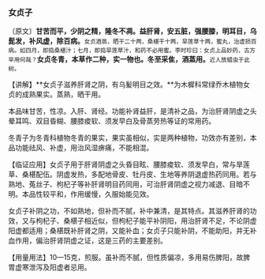 ### 女贞子

〔原文〕**甘苦而平，少阴之精，隆冬不凋。益肝肾，安五脏，强腰膝，明耳目，乌髭发，补风虚，除百病。**<small>女贞酒蒸，晒干二十两，桑椹干十两，旱莲草十两，蜜丸，治虚损百病。如四月，即捣桑椹汁；七月，即捣旱莲草汁，和药不必用蜜。李时珍曰：女贞上品妙药，古方罕用何哉？</small>**女贞冬青，本草作二种，实一物也。冬至采隹，酒蒸用。**<small>近人放蜡虫于此树。</small>

【讲解】**女贞子滋养肝肾之阴，有乌髪明目之效。**为木樨科常绿乔木植物女贞的成熟果实。蒸熟，晒干用。

本品味甘苦，性凉。入肝、肾经。功能补肾益肝，是清补之品，为治肝肾阴虚之头晕耳鸣、双目昏糊、腰膝痠软、须发早白及骨蒸劳热等证的常用药。

冬青子为冬青科植物冬青的果实，果实虽相似，实是两种植物，功效亦有差别，本品功能祛风、补虚，用治风湿痹痛，不能相混。

【临证应用】女贞子用于肝肾阴虚之头昏目眩、腰膝痠软、须发早白，常与旱莲草、桑椹配伍。阴虚发热，多配地骨皮、牡丹皮、生地等养阴退虚热药同用。若与熟地、菟丝子、枸杞子等补肝肾明目药同用，可治肝肾阴虚之视力减退、目暗不明。本品性较平和，作用缓慢，久服始能见效。

女贞子补阴之功，不如熟地，但补而不腻，补中兼清，是其特点。其滋养肝肾的功效，又与枸杞子、桑椹子相近似，但枸杞子能平补阴阳，用治肝肾不足，不论阴虚阳虚都适用；桑椹既补肝肾之阴，又能补血；女贞子只能补阴，不能助阳，并无补血作用，偏治肝肾阴虚之证，这是三药的主要差别。

【用量用法】10—15克，煎服。虽补而不腻，但性质偏凉，多用易伤脾阳，故脾胃虚寒泄泻及阳虚者忌用。
